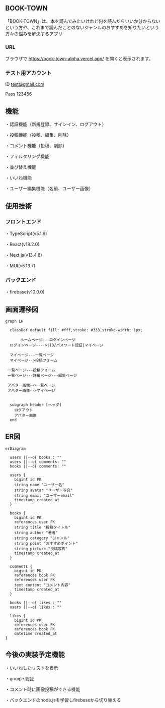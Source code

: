 ## BOOK-TOWN

「BOOK-TOWN」は、本を読んでみたいけれど何を読んだらいいか分からないという方や、これまで読んだことのないジャンルのおすすめを知りたいという方々の悩みを解決するアプリ

### URL

ブラウザで https://book-town-alpha.vercel.app/ を開くと表示されます。

### テスト用アカウント

ID test@gmail.com

Pass 123456

## 機能

・認証機能（新規登録、サインイン、ログアウト）

・投稿機能（投稿、編集、削除）

・コメント機能（投稿、削除）

・フィルタリング機能

・並び替え機能

・いいね機能

・ユーザー編集機能（名前、ユーザー画像）

## 使用技術

### フロントエンド

・TypeScript(v5.1.6)

・React(v18.2.0)

・Next.js(v13.4.8)

・MUI(v5.13.7)

### バックエンド

・firebase(v10.0.0)

## 画面遷移図

```mermaid
graph LR

  classDef default fill: #fff,stroke: #333,stroke-width: 1px;

　　　　ホームページ---ログインページ
  ログインページ---->|ID/パスワード認証|マイページ

  マイページ---一覧ページ
  マイページ-->投稿フォーム

 一覧ページ---投稿フォーム
 一覧ページ---詳細ページ---編集ページ

 アバター画像-->一覧ページ
 アバター画像-->マイページ


  subgraph header [ヘッダ]
    ログアウト
    アバター画像
  end
```

## ER図

```mermaid
erDiagram

  users ||--o{ books : ""
  users ||--o{ comments: ""
  books ||--o{ comments: ""

  users {
    bigint id PK
    string name "ユーザー名"
    string avatar "ユーザー写真"
    string email "ユーザーemail"
    timestamp created_at
  }

  books {
    bigint id PK
    references user FK
    string title "投稿タイトル"
    string author "著者"
    string category "ジャンル"
    string point "おすすめポイント"
    string picture "投稿写真"
    timestamp created_at
  }

  comments {
    bigint id PK
    references book FK
    references user FK
    text content "コメント内容"
    timestamp created_at
  }

  books ||--o{ likes : ""
  users ||--o{ likes : ""

  likes {
    bigint id PK
    references user FK
    references book FK
    datetime created_at
}
```

## 今後の実装予定機能

・いいねしたリストを表示

・google 認証

・コメント時に画像投稿ができる機能

・バックエンドのnode.jsを学習しfirebaseから切り替える
